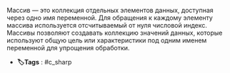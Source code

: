 Массив — это коллекция отдельных элементов данных, доступная через одно имя переменной. Для обращения к каждому элементу массива используется отсчитываемый от нуля числовой индекс. Массивы позволяют создавать коллекцию значений данных, которые используют общую цель или характеристики под одним именем переменной для упрощения обработки.

- **🏷️Tags** : #c_sharp